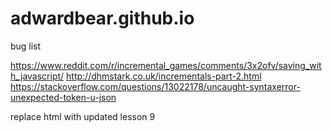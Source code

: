 # adwardbear.github.io
bug list

https://www.reddit.com/r/incremental_games/comments/3x2ofv/saving_with_javascript/
http://dhmstark.co.uk/incrementals-part-2.html
https://stackoverflow.com/questions/13022178/uncaught-syntaxerror-unexpected-token-u-json


replace html with updated lesson 9
